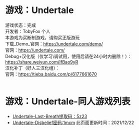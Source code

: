 # 游戏：Undertale
游戏状态：完成<br/>
开发者：TobyFox 个人<br/>
本游戏为买断制游戏，请购买正版游玩<br/>
下载_Demo_官网：<https://undertale.com/demo/><br/>
官网：<https://undertale.com/><br/>
Debug+汉化版（仅学习\调试用，使用后请在24小时内删除！）：<https://share.weiyun.com/IfBao9yR><br/>
汉化补丁（好人三汉化组）：<br/>
官网：<https://tieba.baidu.com/p/6177661670><br/>
<br/>


# 游戏：Undertale-同人游戏列表
- [Undertale-Last-Breath提取码：5z23](https://ouyhq.lanzouo.com/ioyBvxv1rgd#5z23)
- [Undertale-Disbelief密码:1mcm](https://ouyhq.lanzouo.com/iCopJxv376f)
此页面更新时间：2021/12/22<br/>
